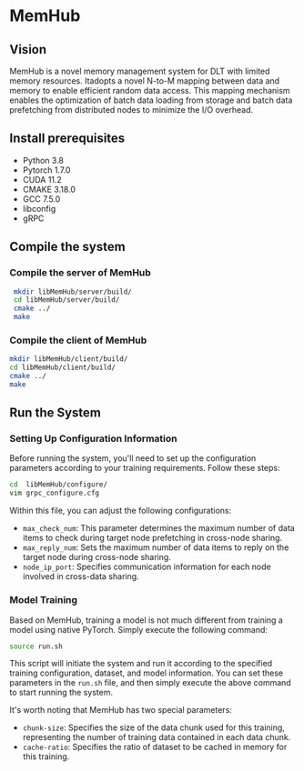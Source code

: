 # MemHub

## Vision
MemHub is a novel memory management system for DLT with limited memory resources. Itadopts a novel N-to-M mapping between data and memory to enable efficient random data access. This mapping mechanism enables the optimization of batch data loading from storage and batch data prefetching from distributed nodes to minimize the I/O overhead.

## Install prerequisites
- Python 3.8
- Pytorch 1.7.0
- CUDA 11.2
- CMAKE 3.18.0
- GCC 7.5.0
- libconfig
- gRPC
## Compile the system
### Compile the server of MemHub
 ```bash
  mkdir libMemHub/server/build/
  cd libMemHub/server/build/
  cmake ../
  make
  ```
### Compile the client of MemHub
  ```bash
  mkdir libMemHub/client/build/
  cd libMemHub/client/build/
  cmake ../
  make
  ```
## Run the System
### Setting Up Configuration Information
Before running the system, you'll need to set up the configuration parameters according to your training requirements. Follow these steps:
```bash
cd  libMemHub/configure/
vim grpc_configure.cfg
```
Within this file, you can adjust the following configurations:

- `max_check_num`: This parameter determines the maximum number of data items to check during target node prefetching in cross-node sharing.
- `max_reply_num`: Sets the maximum number of data items to reply on the target node during cross-node sharing.
- `node_ip_port`: Specifies communication information for each node involved in cross-data sharing.

### Model Training
Based on MemHub, training a model is not much different from training a model using native PyTorch. Simply execute the following command:
```bash
source run.sh
```
This script will initiate the system and run it according to the specified training configuration, dataset, and model information. You can set these parameters in the `run.sh` file, and then simply execute the above command to start running the system.

It's worth noting that MemHub has two special parameters:

- `chunk-size`: Specifies the size of the data chunk used for this training, representing the number of training data contained in each data chunk.
- `cache-ratio`: Specifies the ratio of dataset to be cached in memory for this training.





